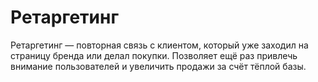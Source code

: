 # Ретаргетинг

Ретаргетинг — повторная связь с клиентом, который уже заходил на страницу бренда или делал покупки. Позволяет ещё раз привлечь внимание пользователей и увеличить продажи за счёт тёплой базы.
